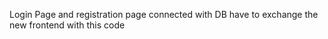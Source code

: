Login Page and registration page connected with DB
have to exchange the new frontend with this code
